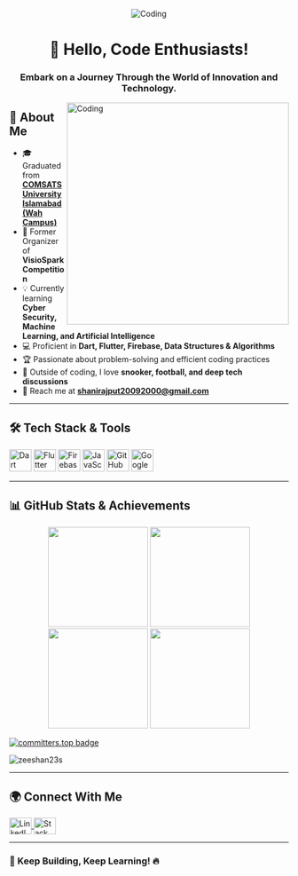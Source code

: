 <p align="center">
  <img src="https://media.giphy.com/media/qgQUggAC3Pfv687qPC/giphy.gif" alt="Coding" />
</p>

<h1 align="center">🚀 Hello, Code Enthusiasts!</h1>
<h3 align="center">Embark on a Journey Through the World of Innovation and Technology.</h3>

<img align="right" alt="Coding" width="400" src="https://gifimage.net/wp-content/uploads/2017/10/code-gif-7.gif">

## 🚀 About Me

- 🎓 Graduated from **[COMSATS University Islamabad (Wah Campus)](https://cuiwah.edu.pk/)**
- 🎯 Former Organizer of **VisioSpark Competition**
- 💡 Currently learning **Cyber Security, Machine Learning, and Artificial Intelligence**
- 💻 Proficient in **Dart, Flutter, Firebase, Data Structures & Algorithms**
- 🏆 Passionate about problem-solving and efficient coding practices
- 🎱 Outside of coding, I love **snooker, football, and deep tech discussions**
- 📩 Reach me at **shanirajput20092000@gmail.com**

---

## 🛠️ Tech Stack & Tools

<p align="left">
  <img src="https://www.vectorlogo.zone/logos/dartlang/dartlang-icon.svg" alt="Dart" width="40" height="40"/>
  <img src="https://www.vectorlogo.zone/logos/flutterio/flutterio-icon.svg" alt="Flutter" width="40" height="40"/>
  <img src="https://www.vectorlogo.zone/logos/firebase/firebase-icon.svg" alt="Firebase" width="40" height="40"/>
  <img src="https://www.vectorlogo.zone/logos/javascript/javascript-icon.svg" alt="JavaScript" width="40" height="40"/>
  <img src="https://www.vectorlogo.zone/logos/github/github-icon.svg" alt="GitHub" width="40" height="40"/>
  <img src="https://www.vectorlogo.zone/logos/google_cloud/google_cloud-icon.svg" alt="Google Cloud" width="40" height="40"/>
</p>

---

## 📊 GitHub Stats & Achievements

<p align="center">
  <img height="180em" src="https://github-readme-stats.vercel.app/api?username=zeeshan23s&show_icons=true&theme=github_dark&count_private=true" />
  <img height="180em" src="https://github-readme-streak-stats.herokuapp.com/?user=zeeshan23s&theme=dark" />
  <img height="180em" src="https://github-profile-trophy.vercel.app/?username=zeeshan23s&theme=onedark" />
  <img height="180em" src="https://github-readme-stats.vercel.app/api/top-langs?username=zeeshan23s&langs_count=10&hide=cmake,html&theme=github_dark&layout=compact" />
</p>

[![committers.top badge](https://user-badge.committers.top/pakistan/zeeshan23s.svg)](https://user-badge.committers.top/pakistan/zeeshan23s)
<p> <img src="https://komarev.com/ghpvc/?username=zeeshan23s&label=Profile%20views&color=0e75b6&style=flat" alt="zeeshan23s" /> </p>

---

## 🌍 Connect With Me

<p align="left">
  <a href="https://www.linkedin.com/in/muhammad-zeeshan-tassawar/" target="_blank">
    <img align="center" src="https://raw.githubusercontent.com/rahuldkjain/github-profile-readme-generator/master/src/images/icons/Social/linked-in-alt.svg" alt="LinkedIn" height="30" width="40" />
  </a>
  <a href="https://stackoverflow.com/users/17285534" target="_blank">
    <img align="center" src="https://raw.githubusercontent.com/rahuldkjain/github-profile-readme-generator/master/src/images/icons/Social/stack-overflow.svg" alt="Stack Overflow" height="30" width="40" />
  </a>
</p>

---

### 🚀 Keep Building, Keep Learning! 🔥
